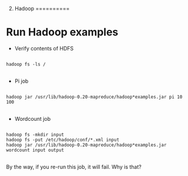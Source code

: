 2. Hadoop
==========

Run Hadoop examples
===============
* Verify contents of HDFS

<pre>
<code>
hadoop fs -ls /
</code>
</pre>

* Pi job

<pre>
<code>
hadoop jar /usr/lib/hadoop-0.20-mapreduce/hadoop*examples.jar pi 10 100
</code>
</pre>

* Wordcount job

<pre>
<code>
hadoop fs -mkdir input
hadoop fs -put /etc/hadoop/conf/*.xml input
hadoop jar /usr/lib/hadoop-0.20-mapreduce/hadoop*examples.jar wordcount input output
</code>
</pre>
By the way, if you re-run this job, it will fail. Why is that?
